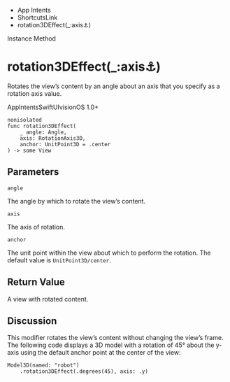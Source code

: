 

- App Intents
- ShortcutsLink
-  rotation3DEffect(\_:axis:anchor:) 

Instance Method

# rotation3DEffect(\_:axis:anchor:)

Rotates the view’s content by an angle about an axis that you specify as a rotation axis value.

AppIntentsSwiftUIvisionOS 1.0+

``` source
nonisolated
func rotation3DEffect(
    _ angle: Angle,
    axis: RotationAxis3D,
    anchor: UnitPoint3D = .center
) -> some View
```

## Parameters 

`angle`  

The angle by which to rotate the view’s content.

`axis`  

The axis of rotation.

`anchor`  

The unit point within the view about which to perform the rotation. The default value is `UnitPoint3D/center`.

## Return Value

A view with rotated content.

## Discussion

This modifier rotates the view’s content without changing the view’s frame. The following code displays a 3D model with a rotation of 45° about the y-axis using the default anchor point at the center of the view:

```
Model3D(named: "robot")
    .rotation3DEffect(.degrees(45), axis: .y)
```

